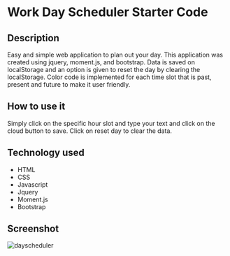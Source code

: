 # Work Day Scheduler Starter Code

## Description
Easy and simple web application to plan out your day. This application was created using jquery, moment.js, and bootstrap. Data is saved on localStorage and an option is given to reset the day by clearing the localStorage. Color code is implemented for each time slot that is past, present and future to make it user friendly.

## How to use it
Simply click on the specific hour slot and type your text and click on the cloud button to save. Click on reset day to clear the data.

## Technology used
- HTML
- CSS
- Javascript
- Jquery
- Moment.js
- Bootstrap

## Screenshot
![dayscheduler](https://user-images.githubusercontent.com/109834827/189007501-3ead885e-9d9e-4ba5-a9cc-f007fc52bf67.PNG)

